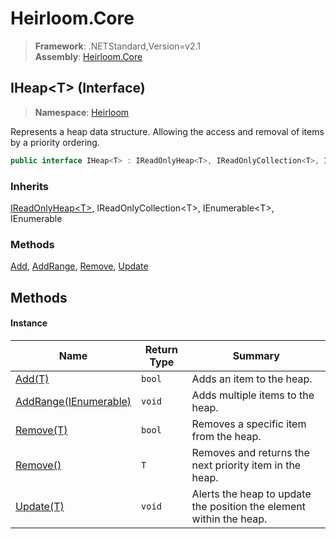 # Heirloom.Core

> **Framework**: .NETStandard,Version=v2.1  
> **Assembly**: [Heirloom.Core][0]

## IHeap\<T> (Interface)

> **Namespace**: [Heirloom][0]

Represents a heap data structure. Allowing the access and removal of items by a priority ordering.

```cs
public interface IHeap<T> : IReadOnlyHeap<T>, IReadOnlyCollection<T>, IEnumerable<T>, IEnumerable
```

### Inherits

[IReadOnlyHeap\<T>][1], IReadOnlyCollection\<T>, IEnumerable\<T>, IEnumerable

### Methods

[Add][2], [AddRange][3], [Remove][4], [Update][5]

## Methods

#### Instance

| Name                          | Return Type | Summary                                                             |
|-------------------------------|-------------|---------------------------------------------------------------------|
| [Add(T)][2]                   | `bool`      | Adds an item to the heap.                                           |
| [AddRange(IEnumerable<T>)][3] | `void`      | Adds multiple items to the heap.                                    |
| [Remove(T)][4]                | `bool`      | Removes a specific item from the heap.                              |
| [Remove()][4]                 | `T`         | Removes and returns the next priority item in the heap.             |
| [Update(T)][5]                | `void`      | Alerts the heap to update the position the element within the heap. |

[0]: ../../Heirloom.Core.md
[1]: IReadOnlyHeap[T].md
[2]: IHeap[T]/Add.md
[3]: IHeap[T]/AddRange.md
[4]: IHeap[T]/Remove.md
[5]: IHeap[T]/Update.md
